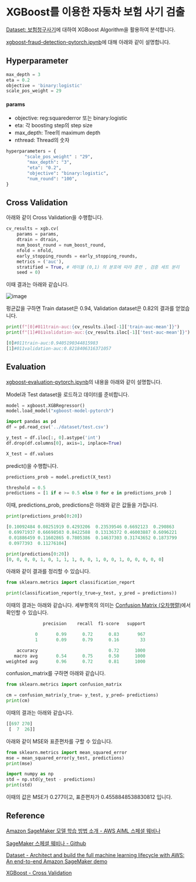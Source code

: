 #  XGBoost를 이용한 자동차 보험 사기 검출 

[Dataset: 보험청구사기](https://github.com/kyopark2014/aws-sagemaker/blob/main/dataset.md)에 대하여 XGBoost Algorithm을 활용하여 분석합니다. 

[xgboost-fraud-detection-pytorch.ipynb](https://github.com/kyopark2014/ML-xgboost/blob/main/auto-insurance-claim/jupyter-local/xgboost-fraud-detection-pytorch.ipynb)에 대해 아래와 같이 설명합니다. 

## Hyperparameter

```python
max_depth = 3
eta = 0.2
objective = 'binary:logistic'
scale_pos_weight = 29
```

#### params 

- objective: reg:squarederror 또는 binary:logistic
- eta: 각 boosting step의 step size 
- max_depth: Tree의  maximum depth 
- nthread: Thread의 숫자

```python
hyperparameters = {
       "scale_pos_weight" : "29",    
        "max_depth": "3",
        "eta": "0.2",
        "objective": "binary:logistic",
        "num_round": "100",
}
```



## Cross Validation

아래와 같이 Cross Validation을 수행합니다. 

```python
cv_results = xgb.cv(
    params = params,
    dtrain = dtrain,
    num_boost_round = num_boost_round,
    nfold = nfold,
    early_stopping_rounds = early_stopping_rounds,
    metrics = ('auc'),
    stratified = True, # 레이블 (0,1) 의 분포에 따라 훈련 , 검증 세트 분리
    seed = 0)
```

이때 결과는 아래와 같습니다.

![image](https://user-images.githubusercontent.com/52392004/190918913-c46b4a23-76ef-4ae2-ac8f-56ffee12e01a.png)

펑균값을 구하면 Train dataset은 0.94, Validation dataset은 0.82의 결과를 얻었습니다. 

```python
print(f"[0]#011train-auc:{cv_results.iloc[-1]['train-auc-mean']}")
print(f"[1]#011validation-auc:{cv_results.iloc[-1]['test-auc-mean']}")

[0]#011train-auc:0.9405190344815983
[1]#011validation-auc:0.8218406316371057
```

## Evaluation

[xgboost-evaluation-pytorch.ipynb](https://github.com/kyopark2014/ML-xgboost/blob/main/auto-insurance-claim/jupyter-local/xgboost-evaluation-pytorch.ipynb)의 내용을 아래와 같이 설명합니다. 

Model과 Test dataset을 로드하고 데이터를 준비합니다. 

```python
model = xgboost.XGBRegressor()
model.load_model("xgboost-model-pytorch")

import pandas as pd
df = pd.read_csv('../dataset/test.csv')

y_test = df.iloc[:, 0].astype('int')    
df.drop(df.columns[0], axis=1, inplace=True)

X_test = df.values
```

predict()을 수행합니다. 

```python
predictions_prob = model.predict(X_test)

threshold = 0.5
predictions = [1 if e >= 0.5 else 0 for e in predictions_prob ] 
```

이때, predictions_prob, predictions은 아래와 같은 값들을 가집니다. 

```python
print(predictions_prob[0:20])

[0.10092484 0.08251919 0.4293206  0.23539546 0.6692123  0.290863
 0.69971937 0.66698503 0.8422588  0.13136372 0.46003887 0.6096221
 0.01886459 0.11602865 0.7805386  0.14637303 0.31743652 0.1873799
 0.0977393  0.11276104]

print(predictions[0:20])
[0, 0, 0, 0, 1, 0, 1, 1, 1, 0, 0, 1, 0, 0, 1, 0, 0, 0, 0, 0]
```

아래와 같이 결과를 정리할 수 있습니다. 

```python
from sklearn.metrics import classification_report

print(classification_report(y_true=y_test, y_pred = predictions))
```

이때의 결과는 아래와 같습니다. 세부항목의 의미는 [Confusion Matrix (오차행렬)](https://github.com/kyopark2014/ML-Algorithms/blob/main/confusion-matrix.md)에서 확인할 수 있습니다. 

```python
              precision    recall  f1-score   support

           0       0.99      0.72      0.83       967
           1       0.09      0.79      0.16        33

    accuracy                           0.72      1000
   macro avg       0.54      0.75      0.50      1000
weighted avg       0.96      0.72      0.81      1000
```

confusion_matrix를 구하면 아래와 같습니다. 

```python
from sklearn.metrics import confusion_matrix

cm = confusion_matrix(y_true= y_test, y_pred= predictions)    
print(cm)
```

이때의 결과는 아래와 같습니다. 

```python
[[697 270]
 [  7  26]]
```

아래와 같이 MSE와 표준편차를 구할 수 있습니다. 
```python
from sklearn.metrics import mean_squared_error
mse = mean_squared_error(y_test, predictions)
print(mse)

import numpy as np
std = np.std(y_test - predictions)
print(std)
```

이때의 값은 MSE가 0.277이고, 표준편차가 0.4558848538830812 입니다. 



## Reference

[Amazon SageMaker 모델 학습 방법 소개 - AWS AIML 스페셜 웨비나](https://www.youtube.com/watch?v=oQ7glJfD-BQ&list=PLORxAVAC5fUULZBkbSE--PSY6bywP7gyr)

[SageMaker 스페셜 웨비나 - Github](https://github.com/aws-samples/aws-ai-ml-workshop-kr/tree/master/sagemaker/sm-special-webinar)

[Dataset - Architect and build the full machine learning lifecycle with AWS: An end-to-end Amazon SageMaker demo](https://aws.amazon.com/ko/blogs/machine-learning/architect-and-build-the-full-machine-learning-lifecycle-with-amazon-sagemaker/)

[XGBoost - Cross Validation](https://rdrr.io/cran/xgboost/man/xgb.cv.html)


